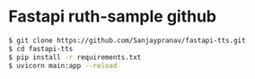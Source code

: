 # Fastapi ruth-sample github

```bash
$ git clone https://github.com/Sanjaypranav/fastapi-tts.git
$ cd fastapi-tts
$ pip install -r requirements.txt
$ uvicorn main:app --reload
```
